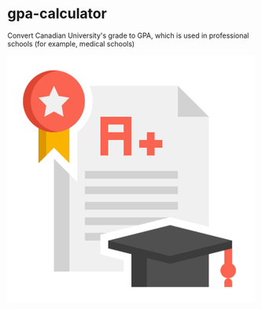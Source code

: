 # gpa-calculator
Convert Canadian University's grade to GPA, which is used in professional schools (for example, medical schools)

<a href="https://late-fall.github.io/gpa-calculator"><img src=assets/grades.png></a>
